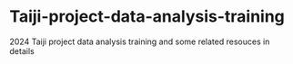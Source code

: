 # Taiji-project-data-analysis-training
2024 Taiji project data analysis training and some related resouces in details
